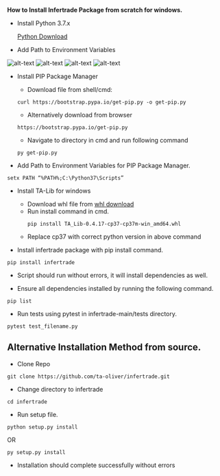 **How to Install Infertrade Package from scratch for windows.**
 
- Install Python 3.7.x 
 
    [Python Download](https://www.python.org/)
 
- Add Path to Environment Variables

 ![alt-text](https://github.com/ta-oliver/infertrade/blob/main/docs/images/run_dialog_box.jpg)
 ![alt-text](https://github.com/ta-oliver/infertrade/blob/main/docs/images/2%20environment_variables.jpg)
 ![alt-text](https://github.com/ta-oliver/infertrade/blob/main/docs/images/3edit_environment_variables.jpg)
 ![alt-text](https://github.com/ta-oliver/infertrade/blob/main/docs/images/4add_path.jpg)
 
- Install PIP Package Manager 
 
  - Download file from shell/cmd:
  ```
  curl https://bootstrap.pypa.io/get-pip.py -o get-pip.py
  ```
  - Alternatively download from browser
  ```
  https://bootstrap.pypa.io/get-pip.py
  ```
  - Navigate to directory in cmd and run following command
  ```
  py get-pip.py
  ```
- Add Path to Environment Variables for PIP Package Manager.
```
setx PATH “%PATH%;C:\Python37\Scripts”
```
- Install TA-Lib for windows
    - Download whl file from [whl download](https://www.lfd.uci.edu/~gohlke/pythonlibs/#ta-lib)
    - Run install command in cmd.
        ```
        pip install TA_Lib-0.4.17-cp37-cp37m-win_amd64.whl
        ```
    - Replace cp37 with correct python version in above command
 
- Install infertrade package with pip install command.
 ```
 pip install infertrade
 ```
- Script should run without errors, it will install dependencies as well.
 
- Ensure all dependencies installed by running the following command.
 ```
 pip list
 ```
- Run tests using pytest in infertrade-main/tests directory.
 ```
 pytest test_filename.py
 ```
 
## Alternative Installation Method from source.
 
- Clone Repo
 ```
 git clone https://github.com/ta-oliver/infertrade.git
 ```
- Change directory to infertrade
 
 ```
 cd infertrade
 ```
- Run setup file.
 ```
 python setup.py install
 ```
OR
 ```
 py setup.py install
 ```
- Installation should complete successfully without errors
